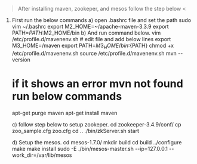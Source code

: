 > After installing maven, zookeper, and mesos follow the step below <

1. First run the below commands
   a) open .bashrc file and set the path
	sudo vim ~/.bashrc
	  	export M2_HOME=~/apache-maven-3.3.9
 		export PATH=$PATH:$M2_HOME/bin
   b) And run command below.
	vim /etc/profile.d/mavenenv.sh # edit file and add below lines
		export M3_HOME=/maven
		export PATH=${M3_HOME}/bin:${PATH}
		chmod +x /etc/profile.d/mavenenv.sh
		source /etc/profile.d/mavenenv.sh
		mvn --version
 	# if it shows an error mvn not found run below commands
	apt-get purge maven
	apt-get install maven

   c) follow step below to setup zookeper.
	cd zookeeper-3.4.9/conf/
	cp zoo_sample.cfg  zoo.cfg
	cd ..
	./bin/zkServer.sh start

   d) Setup the mesos.
	cd mesos-1.7.0/
	mkdir build
	cd build
	../configure
	make
	make install
	sudo -E ./bin/mesos-master.sh --ip=127.0.0.1 --work_dir=/var/lib/mesos
